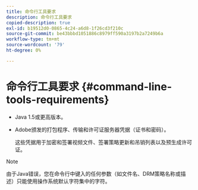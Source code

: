```yaml
---
title: 命令行工具要求
description: 命令行工具要求
copied-description: true
exl-id: b19512d0-0865-4c24-a6d8-1f26cd3f210c
source-git-commit: be43bbbd1051886c8979ff590a3197b2a7249b6a
workflow-type: tm+mt
source-wordcount: '79'
ht-degree: 0%

---
```


# 命令行工具要求 {#command-line-tools-requirements}

* Java 1.5或更高版本。
* Adobe颁发的打包程序、传输和许可证服务器凭据（证书和密码）。

   这些凭据用于加密和签署视频文件、签署策略更新和吊销列表以及预生成许可证。

>[!NOTE]
>
>由于Java错误，您在命令行中键入的任何参数（如文件名、DRM策略名称或描述）只能使用操作系统默认字符集中的字符。
